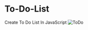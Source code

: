 # To-Do-List
Create To Do List In JavaScript
![ToDo](https://user-images.githubusercontent.com/79071391/139122649-d0548e0a-77a8-484d-9d66-4462930d0b54.PNG)
